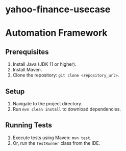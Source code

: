 # yahoo-finance-usecase

# Automation Framework

## Prerequisites
1. Install Java (JDK 11 or higher).
2. Install Maven.
3. Clone the repository: `git clone <repository_url>`.

## Setup
1. Navigate to the project directory.
2. Run `mvn clean install` to download dependencies.

## Running Tests
1. Execute tests using Maven: `mvn test`.
2. Or, run the `TestRunner` class from the IDE.
